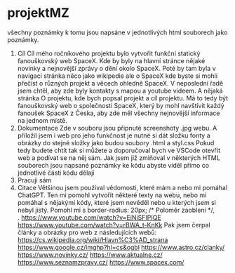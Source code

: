 # projektMZ
všechny poznámky k tomu jsou napsáne v jednotlivých html souborech jako poznámky.
1. Cíl
 Cíl mého ročníkového projektu bylo vytvořit funkční statický fanouškovský web SpaceX. Kde by byly na hlavní stránce nějaké novinky a nejnovější zprávy o dění okolo SpaceX. Poté by tam byla v navigaci stránka něco jako wikipedie ale o SpaceX kde byste si mohli přečíst o různých projekt a věcech ohledně SpaceX. V neposlední řadě jsem chtěl, aby zde byly kontakty s mapou a youtube videem. A nějaká stránka O projektu, kde bych popsal projekt a cíl projektu. Má to tedy být fanouškovský web o společnosti SpaceX, který by mohl navštívit každý fanoušek SpaceX z Česka, aby zde měl všechny nejnovější informace na jednom místě.
2. Dokumentace
 Zde v souboru jsou připnuté screenshoty .jpg webu. A přiložil jsem i web pro jeho funkčnost je nutné si dát složku fonty a obrázky do stejné složky jako budou soubory .html a styl.css
Pokud tedy budete chtít tak si můžete a doporučoval bych ve VSCode otevřít web a podívat se na něj sám. Jak jsem již zmiňoval v některých HTML souborech jsou napsané poznámky ke kódu abyste viděl přímo co jednotlivé části kódu dělají
3. Pracuji sám
4. Citace
   Většinou jsem používal vědomosti, které mám a nebo mi pomáhal ChatGPT. Ten mi pomohl vytvořit některé texty na webu, nebo mi pomáhal s nějakými kódy, které jsem nevěděl nebo u kterých jsem si nebyl jistý. Pomohl mi s border-radius: 20px; /* Poloměr zaoblení */, <br>.
https://www.youtube.com/watch?v=EiNiSFIPIQE
https://www.youtube.com/watch?v=rBWA_t-KnKk
Pak jsem čerpal články a obrázky pro web z následujících webů:
https://cs.wikipedia.org/wiki/Hlavn%C3%AD_strana
https://www.google.cz/imghp?hl=cs&ogbl
https://www.astro.cz/clanky/
https://www.novinky.cz/
https://www.aktualne.cz/
https://www.seznamzpravy.cz/
https://www.spacex.com/
